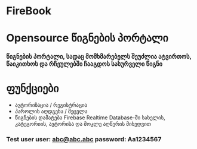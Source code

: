 # FireBook 
# Opensource წიგნების პორტალი
### წიგნების პორტალი, სადაც მომხმარებელს შეუძლია ატვირთოს, წაიკითხოს და რჩეულებში ჩააგდოს სასურველი წიგნი
# ფუნქციები
- ავტორიზაცია / რეგისტრაცია
- პაროლის აღდგენა / შეცვლა
- წიგნების დამატება Firebase Realtime Database-ში სახელის, კატეგორიის, ავტორისა და მოკლე აღწერის მიხედვით
### Test user user: abc@abc.abc password: Aa1234567
